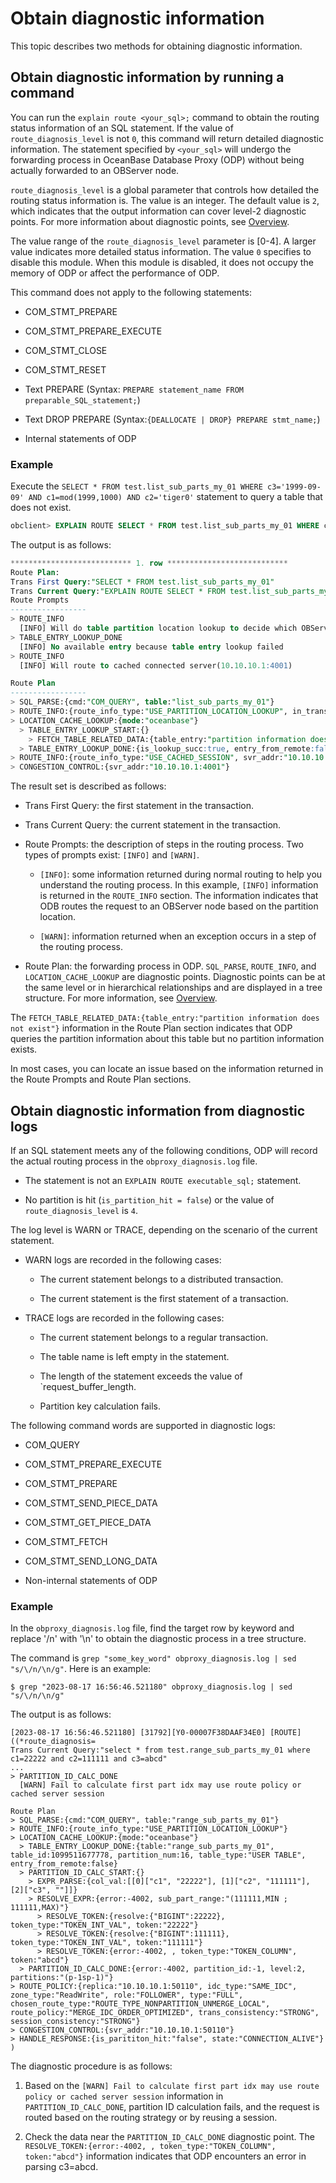 # Obtain diagnostic information

This topic describes two methods for obtaining diagnostic information.

## Obtain diagnostic information by running a command

You can run the `explain route <your_sql>;` command to obtain the routing status information of an SQL statement. If the value of `route_diagnosis_level` is not `0`, this command will return detailed diagnostic information. The statement specified by `<your_sql>` will undergo the forwarding process in OceanBase Database Proxy (ODP) without being actually forwarded to an OBServer node.

`route_diagnosis_level` is a global parameter that controls how detailed the routing status information is. The value is an integer. The default value is `2`, which indicates that the output information can cover level-2 diagnostic points. For more information about diagnostic points, see [Overview](300.diagnosis-point-troubleshooting/100.overview-of-diagnosis-point-troubleshooting.md).

The value range of the `route_diagnosis_level` parameter is [0-4]. A larger value indicates more detailed status information. The value `0` specifies to disable this module. When this module is disabled, it does not occupy the memory of ODP or affect the performance of ODP.

This command does not apply to the following statements:

* COM_STMT_PREPARE

* COM_STMT_PREPARE_EXECUTE

* COM_STMT_CLOSE

* COM_STMT_RESET

* Text PREPARE (Syntax: `PREPARE statement_name FROM preparable_SQL_statement;`)

* Text DROP PREPARE (Syntax:`{DEALLOCATE | DROP} PREPARE stmt_name;`)

* Internal statements of ODP

### Example

Execute the `SELECT * FROM test.list_sub_parts_my_01 WHERE c3='1999-09-09' AND c1=mod(1999,1000) AND c2='tiger0'` statement to query a table that does not exist.

```sql
obclient> EXPLAIN ROUTE SELECT * FROM test.list_sub_parts_my_01 WHERE c3='1999-09-09' AND c1=mod(1999,1000) AND c2='tiger0'\G
```

The output is as follows:

```sql
*************************** 1. row ***************************
Route Plan:
Trans First Query:"SELECT * FROM test.list_sub_parts_my_01"
Trans Current Query:"EXPLAIN ROUTE SELECT * FROM test.list_sub_parts_my_01 WHERE c3='1999-09-09' AND c1=mod(1999,1000) AND c2='tiger0'"
Route Prompts
-----------------
> ROUTE_INFO
  [INFO] Will do table partition location lookup to decide which OBServer to route to
> TABLE_ENTRY_LOOKUP_DONE
  [INFO] No available entry because table entry lookup failed
> ROUTE_INFO
  [INFO] Will route to cached connected server(10.10.10.1:4001)

Route Plan
-----------------
> SQL_PARSE:{cmd:"COM_QUERY", table:"list_sub_parts_my_01"}
> ROUTE_INFO:{route_info_type:"USE_PARTITION_LOCATION_LOOKUP", in_transaction:true}
> LOCATION_CACHE_LOOKUP:{mode:"oceanbase"}
  > TABLE_ENTRY_LOOKUP_START:{}
    > FETCH_TABLE_RELATED_DATA:{table_entry:"partition information does not exist"}
  > TABLE_ENTRY_LOOKUP_DONE:{is_lookup_succ:true, entry_from_remote:false}
> ROUTE_INFO:{route_info_type:"USE_CACHED_SESSION", svr_addr:"10.10.10.1:4001", in_transaction:true}
> CONGESTION_CONTROL:{svr_addr:"10.10.10.1:4001"}
```

The result set is described as follows:

* Trans First Query: the first statement in the transaction.

* Trans Current Query: the current statement in the transaction.

* Route Prompts: the description of steps in the routing process. Two types of prompts exist: `[INFO]` and `[WARN]`.

   * `[INFO]`: some information returned during normal routing to help you understand the routing process. In this example, `[INFO]` information is returned in the `ROUTE_INFO` section. The information indicates that ODB routes the request to an OBServer node based on the partition location.

   * `[WARN]`: information returned when an exception occurs in a step of the routing process.

* Route Plan: the forwarding process in ODP. `SQL_PARSE`, `ROUTE_INFO`, and `LOCATION_CACHE_LOOKUP` are diagnostic points. Diagnostic points can be at the same level or in hierarchical relationships and are displayed in a tree structure. For more information, see [Overview](300.diagnosis-point-troubleshooting/100.overview-of-diagnosis-point-troubleshooting.md).

The `FETCH_TABLE_RELATED_DATA:{table_entry:"partition information does not exist"}` information in the Route Plan section indicates that ODP queries the partition information about this table but no partition information exists.

In most cases, you can locate an issue based on the information returned in the Route Prompts and Route Plan sections.

## Obtain diagnostic information from diagnostic logs

If an SQL statement meets any of the following conditions, ODP will record the actual routing process in the `obproxy_diagnosis.log` file.

* The statement is not an `EXPLAIN ROUTE executable_sql;` statement.

* No partition is hit (`is_partition_hit = false`) or the value of `route_diagnosis_level` is `4`.

The log level is WARN or TRACE, depending on the scenario of the current statement.

* WARN logs are recorded in the following cases:

   * The current statement belongs to a distributed transaction.

   * The current statement is the first statement of a transaction.

* TRACE logs are recorded in the following cases:

   * The current statement belongs to a regular transaction.

   * The table name is left empty in the statement.

   * The length of the statement exceeds the value of `request_buffer_length.

   * Partition key calculation fails.

The following command words are supported in diagnostic logs:

* COM_QUERY

* COM_STMT_PREPARE_EXECUTE

* COM_STMT_PREPARE

* COM_STMT_SEND_PIECE_DATA

* COM_STMT_GET_PIECE_DATA

* COM_STMT_FETCH

* COM_STMT_SEND_LONG_DATA

* Non-internal statements of ODP

### Example

In the `obproxy_diagnosis.log` file, find the target row by keyword and replace '/n' with '\n' to obtain the diagnostic process in a tree structure.

The command is `grep "some_key_word" obproxy_diagnosis.log | sed "s/\/n/\n/g"`. Here is an example:

```shell
$ grep "2023-08-17 16:56:46.521180" obproxy_diagnosis.log | sed "s/\/n/\n/g"
```

The output is as follows:

```shell
[2023-08-17 16:56:46.521180] [31792][Y0-00007F38DAAF34E0] [ROUTE]((*route_diagnosis=
Trans Current Query:"select * from test.range_sub_parts_my_01 where c1=22222 and c2=111111 and c3=abcd"
...
> PARTITION_ID_CALC_DONE
  [WARN] Fail to calculate first part idx may use route policy or cached server session

Route Plan
> SQL_PARSE:{cmd:"COM_QUERY", table:"range_sub_parts_my_01"}
> ROUTE_INFO:{route_info_type:"USE_PARTITION_LOCATION_LOOKUP"}
> LOCATION_CACHE_LOOKUP:{mode:"oceanbase"}
  > TABLE_ENTRY_LOOKUP_DONE:{table:"range_sub_parts_my_01", table_id:1099511677778, partition_num:16, table_type:"USER TABLE", entry_from_remote:false}
  > PARTITION_ID_CALC_START:{}
    > EXPR_PARSE:{col_val:[[0]["c1", "22222"], [1]["c2", "111111"], [2]["c3", ""]]}
    > RESOLVE_EXPR:{error:-4002, sub_part_range:"(111111,MIN ; 111111,MAX)"}
      > RESOLVE_TOKEN:{resolve:{"BIGINT":22222}, token_type:"TOKEN_INT_VAL", token:"22222"}
      > RESOLVE_TOKEN:{resolve:{"BIGINT":111111}, token_type:"TOKEN_INT_VAL", token:"111111"}
      > RESOLVE_TOKEN:{error:-4002, , token_type:"TOKEN_COLUMN", token:"abcd"}
  > PARTITION_ID_CALC_DONE:{error:-4002, partition_id:-1, level:2, partitions:"(p-1sp-1)"}
> ROUTE_POLICY:{replica:"10.10.10.1:50110", idc_type:"SAME_IDC", zone_type:"ReadWrite", role:"FOLLOWER", type:"FULL", chosen_route_type:"ROUTE_TYPE_NONPARTITION_UNMERGE_LOCAL", route_policy:"MERGE_IDC_ORDER_OPTIMIZED", trans_consistency:"STRONG", session_consistency:"STRONG"}
> CONGESTION_CONTROL:{svr_addr:"10.10.10.1:50110"}
> HANDLE_RESPONSE:{is_parititon_hit:"false", state:"CONNECTION_ALIVE"}
)
```

The diagnostic procedure is as follows:

1. Based on the `[WARN] Fail to calculate first part idx may use route policy or cached server session` information in `PARTITION_ID_CALC_DONE`, partition ID calculation fails, and the request is routed based on the routing strategy or by reusing a session.

2. Check the data near the `PARTITION_ID_CALC_DONE` diagnostic point. The `RESOLVE_TOKEN:{error:-4002, , token_type:"TOKEN_COLUMN", token:"abcd"}` information indicates that ODP encounters an error in parsing c3=abcd.
